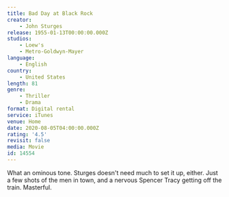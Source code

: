```yaml
---
title: Bad Day at Black Rock
creator:
    - John Sturges
release: 1955-01-13T00:00:00.000Z
studios:
    - Loew's
    - Metro-Goldwyn-Mayer
language:
    - English
country:
    - United States
length: 81
genre:
    - Thriller
    - Drama
format: Digital rental
service: iTunes
venue: Home
date: 2020-08-05T04:00:00.000Z
rating: '4.5'
revisit: false
media: Movie
id: 14554
---
```


What an ominous tone. Sturges doesn't need much to set it up, either. Just a few shots of the men in town, and a nervous Spencer Tracy getting off the train. Masterful.
